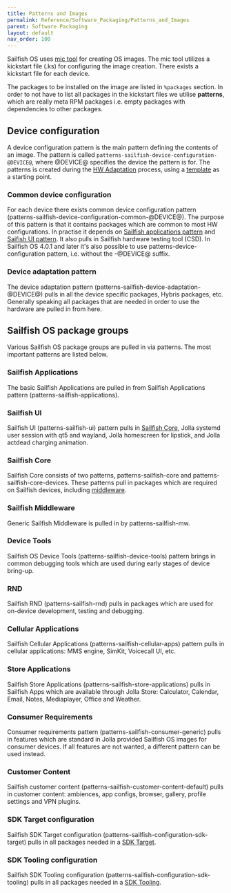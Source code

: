 ```yaml
---
title: Patterns and Images
permalink: Reference/Software_Packaging/Patterns_and_Images
parent: Software Packaging
layout: default
nav_order: 100
---
```


Sailfish OS uses [mic tool](https://github.com/sailfishos/mic/#readme) for creating OS images. The mic tool utilizes a kickstart file (.ks) for configuring the image creation. There exists a kickstart file for each device.

The packages to be installed on the image are listed in `%packages` section. In order to not have to list all packages in the kickstart files we utilise **patterns**, which are really meta RPM packages i.e. empty packages with dependencies to other packages.

## Device configuration

A device configuration pattern is the main pattern defining the contents of an image. The pattern is called `patterns-sailfish-device-configuration-@DEVICE@`, where @DEVICE@ specifies the device the pattern is for. The patterns is created during the [HW Adaptation](/Develop/HW_Adaptation) process, using a [template](https://github.com/mer-hybris/droid-hal-configs/blob/master/patterns/templates/patterns-sailfish-device-configuration-%40DEVICE%40.inc) as a starting point.

### Common device configuration

For each device there exists common device configuration pattern (patterns-sailfish-device-configuration-common-@DEVICE@). The purpose of this pattern is that it contains packages which are common to most HW configurations. In practise it depends on [Sailfish applications pattern](#sailfish-applications) and [Saifish UI pattern](#sailfish-ui). It also pulls in Sailfish hardware testing tool (CSD). In Sailfish OS 4.0.1 and later it's also possible to use patterns-device-configuration pattern, i.e. without the -@DEVICE@ suffix.

### Device adaptation pattern

The device adaptation pattern (patterns-sailfish-device-adaptation-@DEVICE@) pulls in all the device specific packages, Hybris packages, etc. Generally speaking all packages that are needed in order to use the hardware are pulled in from here.

## Sailfish OS package groups

Various Sailfish OS package groups are pulled in via patterns. The most important patterns are listed below.

### Sailfish Applications

The basic Sailfish Applications are pulled in from Sailfish Applications pattern (patterns-sailfish-applications). 

### Sailfish UI

Sailfish UI (patterns-sailfish-ui) pattern pulls in [Sailfish Core](#sailfish-core), Jolla systemd user session with qt5 and wayland, Jolla homescreen for lipstick, and Jolla actdead charging animation.

### Sailfish Core

Sailfish Core consists of two patterns, patterns-sailfish-core and patterns-sailfish-core-devices. These patterns pull in packages which are required on Sailfish devices, including [middleware](#sailfish-middleware). 

### Sailfish Middleware

Generic Sailfish Middleware is pulled in by patterns-sailfish-mw.

### Device Tools

Sailfish OS Device Tools (patterns-sailfish-device-tools) pattern brings in common debugging tools which are used during early stages of device bring-up.

### RND

Sailfish RND (patterns-sailfish-rnd) pulls in packages which are used for on-device development, testing and debugging.

### Cellular Applications

Sailfish Cellular Applications (patterns-sailfish-cellular-apps) pattern pulls in cellular applications: MMS engine, SimKit, Voicecall UI, etc.

### Store Applications

Sailfish Store Applications (patterns-sailfish-store-applications) pulls in Sailfish Apps which are available through Jolla Store: Calculator, Calendar, Email, Notes, Mediaplayer, Office and Weather.

### Consumer Requirements

Consumer requirements pattern (patterns-sailfish-consumer-generic) pulls in features which are standard in Jolla provided Sailfish OS images for consumer devices. If all features are not wanted, a different pattern can be used instead.

### Customer Content

Sailfish customer content (patterns-sailfish-customer-content-default) pulls in customer content: ambiences, app configs, browser, gallery, profile settings and VPN plugins.

### SDK Target configuration

Sailfish SDK Target configuration (patterns-sailfish-configuration-sdk-target) pulls in all packages needed in a [SDK Target](/Tools/Platform_SDK/Target_Installation/#sailfish-platform-sdk-targets-and-toolings).

### SDK Tooling configuration

Sailfish SDK Tooling configuration (patterns-sailfish-configuration-sdk-tooling) pulls in all packages needed in a [SDK Tooling](/Tools/Platform_SDK/Target_Installation/#sailfish-platform-sdk-targets-and-toolings).

